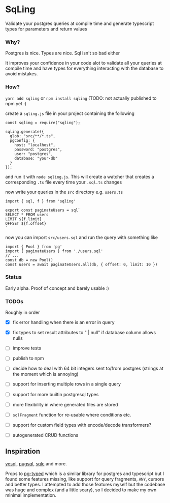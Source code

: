 # SqLing

Validate your postgres queries at compile time and generate typescript types for parameters and return values

### Why?

Postgres is nice. Types are nice. Sql isn't so bad either

It improves your confidence in your code alot to validate all your queries at compile time and have types for everything interacting with the database to avoid mistakes.

### How?

`yarn add sqling` or `npm install sqling` (TODO: not actually published to npm yet :)

create a `sqling.js` file in your project containing the following

```
const sqling = require("sqling");

sqling.generate({
  glob: "src/**/*.ts",
  pgConfig: {
    host: "localhost",
    password: "postgres",
    user: "postgres",
    database: "your-db"
  }
});
```

and run it with `node sqling.js`. This will create a watcher that creates a
corresponding `.ts` file every time your `.sql.ts` changes

now write your queries in the `src` directory e.g. `users.ts`

```
import { sql, f } from 'sqling'

export const paginateUsers = sql`
SELECT * FROM users
LIMIT ${f.limit}
OFFSET ${f.offset}
`
```

now you can import `src/users.sql` and run the query with something like

```
import { Pool } from 'pg'
import { paginateUsers } from './users.sql'
// ...
const db = new Pool()
const users = await paginateUsers.all(db, { offset: 0, limit: 10 })
```

### Status

Early alpha. Proof of concept and barely usable :)

### TODOs

Roughly in order

- [x] fix error handling when there is an error in query
- [x] fix types to set result attributes to " | null" if database column allows nulls
- [ ] improve tests
- [ ] publish to npm
- [ ] decide how to deal with 64 bit integers sent to/from postgres (strings at the moment which is annoying)
- [ ] support for inserting multiple rows in a single query
- [ ] support for more builtin postgresql types
- [ ] more flexibility in where generated files are stored
- [ ] `sqlFragment` function for re-usable where conditions etc.
- [ ] support for custom field types with encode/decode transformers?
- [ ] autogenerated CRUD functions


## Inspiration

[yesql](https://github.com/krisajenkins/yesql), [pugsql](https://pugsql.org/), [sqlc](https://github.com/kyleconroy/sqlc) and more.

Props to [pg-typed](https://github.com/adelsz/pgtyped) which is a similar library for postgres and typescript but I found some features missing, like support for query fragments, `ANY`, cursors and better types. I attempted to add those features myself but the codebase was huge and complex (and a little scary), so I decided to make my own minimal implementation.
